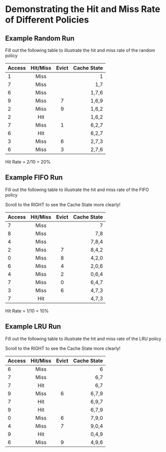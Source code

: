 # Demonstrating the Hit and Miss Rate of Different Policies

## Example Random Run

Fill out the following table to illustrate the hit and miss rate of the random policy

| Access | Hit/Miss  | Evict  | Cache State |
|:-------|:---------:|:------:|------------:|
| 1      |   Miss    |        |     1       |
| 7      |   Miss    |        |     1,7     |
| 6      |   Miss    |        |     1,7,6   |
| 9      |   Miss    |   7    |     1,6,9   |
| 2      |   Miss    |   9    |     1,6,2   |
| 2      |   Hit     |        |     1,6,2   |
| 7      |   Miss    |   1    |     6,2,7   |
| 6      |   Hit     |        |     6,2,7   |
| 3      |   Miss    |   6    |     2,7,3   |
| 6      |   Miss    |   3    |     2,7,6   |

Hit Rate = 2/10 = 20%


## Example FIFO Run
Fill out the following table to illustrate the hit and miss rate of the FIFO policy

Scroll to the RIGHT to see the Cache State more clearly!

| Access | Hit/Miss  | Evict  | Cache State |
|:-------|:---------:|:------:|------------:|
| 7      |   Miss    |        |     7       |
| 8      |   Miss    |        |     7,8     |
| 4      |   Miss    |        |     7,8,4   |
| 2      |   Miss    |   7    |     8,4,2   |
| 0      |   Miss    |   8    |     4,2,0   |
| 6      |   Miss    |   4    |     2,0,6   |
| 4      |   Miss    |   2    |     0,6,4   |
| 7      |   Miss    |   0    |     6,4,7   |
| 3      |   Miss    |   6    |     4,7,3   |
| 7      |   Hit     |        |     4,7,3   |

Hit Rate = 1/10 = 10%

## Example LRU Run
Fill out the following table to illustrate the hit and miss rate of the LRU policy

Scroll to the RIGHT to see the Cache State more clearly!

| Access | Hit/Miss  | Evict  | Cache State |
|:-------|:---------:|:------:|------------:|
| 6      |   Miss    |        |     6       |
| 7      |   Miss    |        |     6,7     |
| 7      |   Hit     |        |     6,7     |
| 9      |   Miss    |   6    |     6,7,9   |
| 7      |   Hit     |        |     6,9,7   |
| 9      |   Hit     |        |     6,7,9   |
| 0      |   Miss    |   6    |     7,9,0   |
| 4      |   Miss    |   7    |     9,0,4   |
| 9      |   Hit     |        |     0,4,9   |
| 6      |   Miss    |   9    |     4,9,6   |